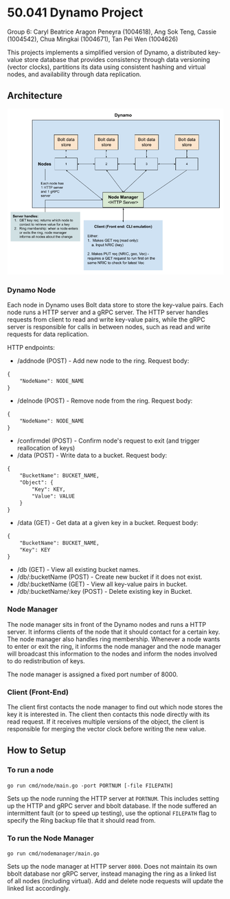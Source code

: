 # 50.041 Dynamo Project
Group 6: Caryl Beatrice Aragon Peneyra (1004618), Ang Sok Teng, Cassie (1004542), Chua Mingkai (1004671), Tan Pei Wen (1004626)

This projects implements a simplified version of Dynamo, a distributed key-value store database that provides consistency through data versioning (vector clocks), partitions its data using consistent hashing and virtual nodes, and availability through data replication.

## Architecture
![Image architecture](img/architecture.png)

### Dynamo Node
Each node in Dynamo uses Bolt data store to store the key-value pairs. Each node runs a HTTP server and a gRPC server. The HTTP server handles requests from client to read and write key-value pairs, while the gRPC server is responsible for calls in between nodes, such as read and write requests for data replication.

HTTP endpoints:
* /addnode (POST) - Add new node to the ring. Request body:
```
{
    "NodeName": NODE_NAME
}
```
* /delnode (POST) - Remove node from the ring. Request body:
```
{
    "NodeName": NODE_NAME
}
```
* /confirmdel (POST) - Confirm node's request to exit (and trigger reallocation of keys) 
* /data (POST) - Write data to a bucket. Request body:
```
{
	"BucketName": BUCKET_NAME,
	"Object": {
        "Key": KEY,
        "Value": VALUE
    }
}
```
* /data (GET) - Get data at a given key in a bucket. Request body:
```
{
	"BucketName": BUCKET_NAME,
	"Key": KEY
}
```
* /db (GET) - View all existing bucket names. 
* /db/:bucketName (POST) - Create new bucket if it does not exist. 
* /db/:bucketName (GET) - View all key-value pairs in bucket. 
* /db/:bucketName/:key (POST) - Delete existing key in Bucket. 

### Node Manager
The node manager sits in front of the Dynamo nodes and runs a HTTP server. It informs clients of the node that it should contact for a certain key. The node manager also handles ring membership. Whenever a node wants to enter or exit the ring, it informs the node manager and the node manager will broadcast this information to the nodes and inform the nodes involved to do redistribution of keys. 

The node manager is assigned a fixed port number of 8000.

### Client (Front-End)
The client first contacts the node manager to find out which node stores the key it is interested in. The client then contacts this node directly with its read request. If it receives multiple versions of the object, the client is responsible for merging the vector clock before writing the new value.

## How to Setup
### To run a node
`go run cmd/node/main.go -port PORTNUM [-file FILEPATH]`

Sets up the node running the HTTP server at `PORTNUM`. This includes setting up the HTTP and gRPC server and bbolt database. 
If the node suffered an intermittent fault (or to speed up testing), use the optional `FILEPATH` flag to specify the Ring backup file that it should read from.

### To run the Node Manager
`go run cmd/nodemanager/main.go`

Sets up the node manager at HTTP server `8000`. Does not maintain its own bbolt database nor gRPC server, instead managing the ring as a linked list of all nodes (including virtual). Add and delete node requests will update the linked list accordingly.
